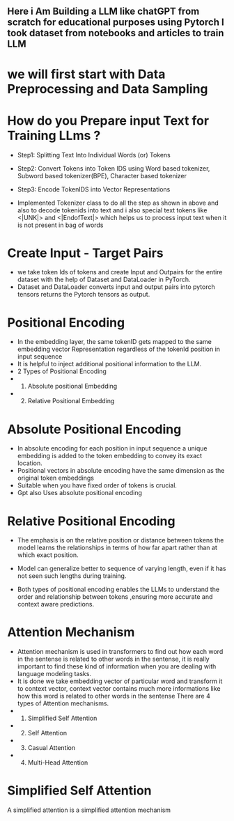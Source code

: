 ## Here i Am Building a LLM like chatGPT from scratch for educational purposes using Pytorch I took dataset from notebooks and articles to train LLM

# we will first start with Data Preprocessing and Data Sampling 
 
 # How do you Prepare input Text for Training LLms ?
 * Step1: Splitting Text Into Individual Words (or) Tokens
 * Step2: Convert Tokens into Token IDS using  Word based tokenizer, Subword based tokenizer(BPE), Character based tokenizer
 * Step3: Encode TokenIDS into Vector Representations

 * Implemented Tokenizer class to do all the step as shown in above and also to decode tokenids into text and i also special text tokens like <|UNK|> and <|EndofText|> which helps us to process input text when it is not present in bag of words

 # Create Input - Target Pairs

 * we take token Ids of tokens and create Input and Outpairs for the entire dataset with the help of Dataset and DataLoader in PyTorch.
 * Dataset and DataLoader converts input and output pairs into pytorch tensors returns the Pytorch tensors as output. 

 # Positional Encoding

 * In the embedding layer, the same tokenID gets mapped to the same embedding vector Representation regardless of the tokenId position in input sequence
 * It is helpful to inject additional positional information to the LLM.
 * 2 Types of Positional Encoding
 * 1) Absolute positional Embedding
 * 2) Relative Positional Embedding

 # Absolute Positional Encoding

 * In absolute encoding for each position in input sequence a unique embedding is added to the token embedding to convey its exact location.
 * Positional vectors in absolute encoding have the same dimension as the original token embeddings
 * Suitable when you have fixed order of tokens is crucial.
 * Gpt also Uses absolute positional encoding 

# Relative Positional Encoding

* The emphasis is on the relative position or distance between tokens the model learns the relationships in terms of how far apart rather than at which exact position.
* Model can generalize better to sequence of varying length, even if it has not seen such lengths during training.

* Both types of positional encoding enables the LLMs to understand the order and relationship between tokens ,ensuring more accurate and context aware predictions. 

# Attention Mechanism

* Attention mechanism is used in transformers to find out how each word in the sentense is related to other words in the sentense, it is really important to find these kind of information when you are dealing with language modeling tasks. 
* It is done we take embedding vector of particular word and transform it to context vector, context vector contains much more informations like how this word is related to other words in the sentense
There are 4 types of Attention mechanisms.
* 1) Simplified Self Attention 
* 2) Self Attention
* 3) Casual Attention
* 4) Multi-Head Attention

# Simplified Self Attention
A simplified attention is a simplified attention mechanism